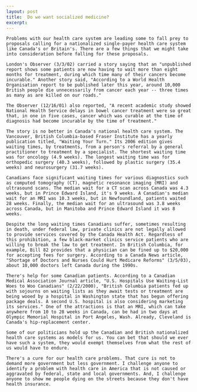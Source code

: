 ```yaml
---
layout: post
title:  Do we want socialized medicine?
excerpt:
---
```




            

    

            

	Problems with our health care system are leading some to fall prey to proposals calling for a nationalized single-payer health care system like Canada's or Britain's. There are a few things that we might take into consideration before falling for these proposals.

	London's Observer (3/3/02) carried a story saying that an "unpublished report shows some patients are now having to wait more than eight months for treatment, during which time many of their cancers become incurable." Another story said, "According to a World Health Organisation report to be published later this year, around 10,000 British people die unnecessarily from cancer each year -- three times as many as are killed on our roads."

	The Observer (12/16/01) also reported, "A recent academic study showed National Health Service delays in bowel cancer treatment were so great that, in one in five cases, cancer which was curable at the time of diagnosis had become incurable by the time of treatment."

	The story is no better in Canada's national health care system. The Vancouver, British Columbia-based Fraser Institute has a yearly publication titled, "Waiting Your Turn." Its 2006 edition gives waiting times, by treatments, from a person's referral by a general practitioner to treatment by a specialist. The shortest waiting time was for oncology (4.9 weeks). The longest waiting time was for orthopedic surgery (40.3 weeks), followed by plastic surgery (35.4 weeks) and neurosurgery (31.7 weeks).

	Canadians face significant waiting times for various diagnostics such as computed tomography (CT), magnetic resonance imaging (MRI) and ultrasound scans. The median wait for a CT scan across Canada was 4.3 weeks, but in Prince Edward Island, it's 9 weeks. A Canadian's median wait for an MRI was 10.3 weeks, but in Newfoundland, patients waited 28 weeks. Finally, the median wait for an ultrasound was 3.8 weeks across Canada, but in Manitoba and Prince Edward Island it was 8 weeks.

	Despite the long waiting times Canadians suffer, sometimes resulting in death, under federal law, private clinics are not legally allowed to provide services covered by the Canada Health Act. Regardless of this prohibition, a few black-market clinics service patients who are willing to break the law to get treatment. In British Columbia, for example, Bill 82 provides that a physician can be fined up to $20,000 for accepting fees for surgery. According to a Canada News article, "Shortage of Doctors and Nurses Could Hurt Medicare Reforms" (3/5/03), about 10,000 doctors left Canada during the 1990s.

	There's help for some Canadian patients. According to a Canadian Medical Association Journal article, "U.S. Hospitals Use Waiting-List Woes to Woo Canadians" (2/22/2000), "British Columbia patients fed up with sojourns on waiting lists as they await tests or treatment are being wooed by a hospital in Washington state that has begun offering package deals. A second U.S. hospital is also considering marketing its services." One of the attractions is that an MRI, which can take anywhere from 10 to 28 weeks in Canada, can be had in two days at Olympic Memorial Hospital in Port Angeles, Wash. Already, Cleveland is Canada's hip-replacement center.

	Some of our politicians hold up the Canadian and British nationalized health care systems as models for us. You can bet that should we ever have such a system, they would exempt themselves from what the rest of us would have to endure. 

	There's a cure for our health care problems. That cure is not to demand more government but less government. I challenge anyone to identify a problem with health care in America that is not caused or aggravated by federal, state and local governments. And, I challenge anyone to show me people dying on the streets because they don't have health insurance.



        
